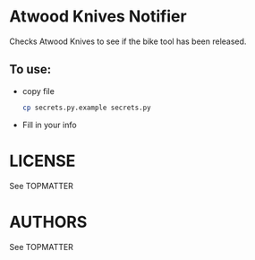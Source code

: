 # Atwood Knives Notifier
Checks Atwood Knives to see if the bike tool has been released.

## To use:
- copy file
    ```sh
    cp secrets.py.example secrets.py
    ````

- Fill in your info

# LICENSE
See TOPMATTER

# AUTHORS
See TOPMATTER
